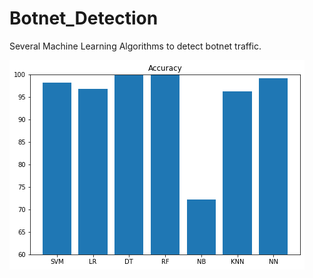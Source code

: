 # Botnet_Detection
Several Machine Learning Algorithms to detect botnet traffic.

![](https://github.com/AnushManglani/Botnet_Detection/blob/test/images/graph1.png?raw=true)
